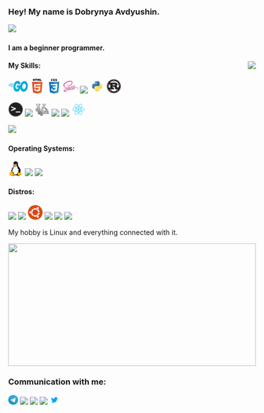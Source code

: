 ### Hey! My name is Dobrynya Avdyushin. <br> 

![](https://www.codewars.com/users/B3aver1/badges/large)

#### I am a beginner programmer.

<img align="right" src="https://github-readme-stats-sumanth-talluri.vercel.app/api?username=avdushin&show_icons=true&title_color=CDA571&icon_color=CDA571&text_color=fff&bg_color=004242" />

#### My Skills:

<img width="40px" height="30px" src="./icons/golang-1.svg" /> 
<img width="30px" src="https://raw.githubusercontent.com/github/explore/80688e429a7d4ef2fca1e82350fe8e3517d3494d/topics/html/html.png" /> <img width="30px" src="https://raw.githubusercontent.com/github/explore/80688e429a7d4ef2fca1e82350fe8e3517d3494d/topics/css/css.png" /> <img width="30px" src="https://raw.githubusercontent.com/github/explore/80688e429a7d4ef2fca1e82350fe8e3517d3494d/topics/sass/sass.png" /> <img width="30px" src="https://user-images.githubusercontent.com/54774559/126877939-1d716169-4dd8-4f21-a1d4-dccc80f92ec4.png" />  <img width="30px" src="https://raw.githubusercontent.com/github/explore/80688e429a7d4ef2fca1e82350fe8e3517d3494d/topics/python/python.png" />    <img width="30px" src="https://raw.githubusercontent.com/github/explore/80688e429a7d4ef2fca1e82350fe8e3517d3494d/topics/rust/rust.png" />

<img width="30px" src="https://raw.githubusercontent.com/github/explore/d92924b1d925bb134e308bd29c9de6c302ed3beb/topics/terminal/terminal.png" /> <img width="30px" src="https://external-content.duckduckgo.com/iu/?u=http%3A%2F%2Ficons.iconarchive.com%2Ficons%2Falecive%2Fflatwoken%2F512%2FApps-Qt-icon.png&f=1&nofb=1" /> <img width="30px" src="https://raw.githubusercontent.com/github/explore/80688e429a7d4ef2fca1e82350fe8e3517d3494d/topics/spacevim/spacevim.png" /> <img width="30px" src="https://external-content.duckduckgo.com/iu/?u=https%3A%2F%2Falternative.me%2Fmedia%2F256%2Fhtop-icon-yr9dirt1d382h77p-c.png&f=1&nofb=1" />  <img width="30px" src="https://external-content.duckduckgo.com/iu/?u=https%3A%2F%2Fupload.wikimedia.org%2Fwikipedia%2Fcommons%2Fthumb%2F2%2F20%2FBash_Logo_black_and_white_icon_only.svg%2F672px-Bash_Logo_black_and_white_icon_only.svg.png&f=1&nofb=1" /> <img width="30px" src="https://raw.githubusercontent.com/github/explore/80688e429a7d4ef2fca1e82350fe8e3517d3494d/topics/react/react.png" />

 <img width="30px" src="https://upload.wikimedia.org/wikipedia/commons/thumb/4/4f/PhpMyAdmin_logo.svg/800px-PhpMyAdmin_logo.svg.png?20161018142601" /> 



#### Operating Systems:

<img width="30px" src="./icons/Linux.png" />   <img width="30px" src="https://external-content.duckduckgo.com/iu/?u=https%3A%2F%2Fwww.shareicon.net%2Fdata%2F512x512%2F2015%2F09%2F16%2F101922_windows_512x512.png&f=1&nofb=1" /> <img width="30px" src="https://external-content.duckduckgo.com/iu/?u=https%3A%2F%2Fwww.macaid.com.au%2Fwp-content%2Fuploads%2F2020%2F11%2F600px-Finder_Icon_macOS_Big_Sur.png&f=1&nofb=1" />

#### Distros:

<img width="30px" src="https://external-content.duckduckgo.com/iu/?u=https%3A%2F%2Fupload.wikimedia.org%2Fwikipedia%2Fcommons%2Fthumb%2Ff%2Fff%2FSolus.svg%2F1200px-Solus.svg.png&f=1&nofb=1" /> <img width="30px" src="https://upload.wikimedia.org/wikipedia/commons/thumb/7/7d/Arcolinux.svg/766px-Arcolinux.svg.png" /> <img width="30px" src="https://raw.githubusercontent.com/github/explore/80688e429a7d4ef2fca1e82350fe8e3517d3494d/topics/ubuntu/ubuntu.png" /> <img width="30px" src="https://external-content.duckduckgo.com/iu/?u=https%3A%2F%2Ficons.iconarchive.com%2Ficons%2Fpapirus-team%2Fpapirus-apps%2F512%2Fmanjaro-welcome-icon.png&f=1&nofb=1" /> <img width="30px" src="https://external-content.duckduckgo.com/iu/?u=https%3A%2F%2Fupload.wikimedia.org%2Fwikipedia%2Fcommons%2F4%2F45%2FParrot_Logo.png&f=1&nofb=1" />  <img width="30px" src="https://external-content.duckduckgo.com/iu/?u=https%3A%2F%2Fih0.redbubble.net%2Fimage.208539360.1700%2Fsticker%2C375x360.png&f=1&nofb=1" />


My hobby is Linux and everything connected with it.

<img width="100%" height="250px" align="center" src="https://media4.giphy.com/media/ZVik7pBtu9dNS/giphy.gif?cid=790b761177454228cf44661a44185d159fa1a30a22544d27&rid=giphy.gif&ct=g" />

### Communication with me:

[<img width="20px" src="https://raw.githubusercontent.com/github/explore/80688e429a7d4ef2fca1e82350fe8e3517d3494d/topics/telegram/telegram.png" />](https://t.me/itdobro)
[<img width="20px" src="https://image.winudf.com/v2/image1/cnUuaGFicmFoYWJyX2ljb25fMTU1NTE2NzQwMF8wMTQ/icon.png?w=&fakeurl=1" />](https://habr.com/ru/users/Avdushin/)
[<img width="20px" src="https://external-content.duckduckgo.com/iu/?u=https%3A%2F%2Fcdn1.iconfinder.com%2Fdata%2Ficons%2Flogotypes%2F32%2Fyoutube-512.png&f=1&nofb=1" />](https://www.youtube.com/channel/UCdixaS1DwzC38u7RuLFbtuA)
[<img width="20px" src="https://external-content.duckduckgo.com/iu/?u=https%3A%2F%2Fhcrnetwork.com%2Fwp-content%2Fuploads%2F2012%2F11%2Ftransparent-Linkedin-logo-icon.png&f=1&nofb=1" />](https://www.linkedin.com/in/dibrynya-avdyushin-0672a3211/) 
[<img width="20px" src="https://raw.githubusercontent.com/github/explore/80688e429a7d4ef2fca1e82350fe8e3517d3494d/topics/twitter/twitter.png" />](https://twitter.com/ANAN4ZZ)
